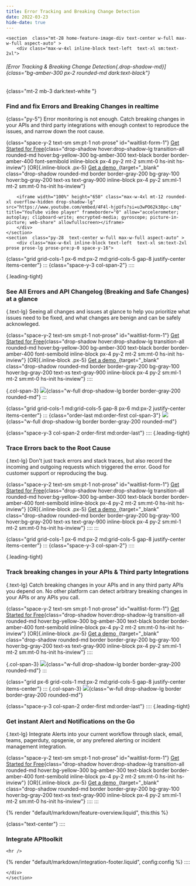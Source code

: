 ```yaml
---
title: Error Tracking and Breaking Change Detection
date: 2022-03-23
hide-date: true
---
```


```=html
<section  class="mt-28 home-feature-image-div text-center w-full max-w-full aspect-auto" >
    <div class="max-w-4xl inline-block text-left  text-xl sm:text-2xl">
```

###### [*Error Tracking & Breaking Change Detection*{.drop-shadow-md}]{class="bg-amber-300 px-2 rounded-md dark:text-black"}

{class="mt-2 mb-3 dark:text-white "}

### Find and fix Errors and Breaking Changes in realtime

{class="py-5"}
Error monitoring is not enough. Catch breaking changes in your APIs and third party integrations with enough context to reproduce the issues, and narrow down the root cause.

{class="space-y-2 text-sm sm:pt-1 not-prose" id="waitlist-form-1"}
[Get Started for Free](https://app.apitoolkit.io){class="drop-shadow hover:drop-shadow-lg transition-all rounded-md hover:bg-yellow-300 bg-amber-300 text-black border border-amber-400 font-semibold inline-block px-4 py-2 mt-2 sm:mt-0 hs-init hs-inview"}
[OR]{.inline-block .px-5}
[Get a demo &nbsp;](https://calendar.app.google/1a4HG5GZYv1sjjZG6){target="\_blank" class="drop-shadow rounded-md border border-gray-200 bg-gray-100 hover:bg-gray-200 text-xs text-gray-900 inline-block px-4 py-2 sm:ml-1 mt-2 sm:mt-0 hs-init hs-inview"}

```=html
    <iframe width="100%" height="650" class="max-w-4xl mt-12 rounded-xl overflow-hidden drop-shadow-lg" src="https://www.youtube.com/embed/4F4l-hjpUfs?si=u3wPO62k38pc-L0q" title="YouTube video player" frameborder="0" allow="accelerometer; autoplay; clipboard-write; encrypted-media; gyroscope; picture-in-picture; web-share" allowfullscreen></iframe>
    </div>
</section>
<section  class="py-28  text-center w-full max-w-full aspect-auto" >
    <div class="max-w-6xl inline-block text-left  text-xl sm:text-2xl prose prose-lg prose-pre:p-0 space-y-16">
```

{class="grid grid-cols-1 px-6 md:px-2 md:grid-cols-5 gap-8 justify-center items-center"}
:::
{class="space-y-3 col-span-2"}
::::

{.leading-tight}

### See All Errors and API Changelog (Breaking and Safe Changes) at a glance

{.text-lg}
Seeing all changes and issues at glance to help you prioritize what issues need to be fixed, and what changes are benign and can be safely acknowleged.

{class="space-y-2 text-sm sm:pt-1 not-prose" id="waitlist-form-1"}
[Get Started for Free](https://app.apitoolkit.io){class="drop-shadow hover:drop-shadow-lg transition-all rounded-md hover:bg-yellow-300 bg-amber-300 text-black border border-amber-400 font-semibold inline-block px-4 py-2 mt-2 sm:mt-0 hs-init hs-inview"}
[OR]{.inline-block .px-5}
[Get a demo &nbsp;](https://calendar.app.google/1a4HG5GZYv1sjjZG6){target="\_blank" class="drop-shadow rounded-md border border-gray-200 bg-gray-100 hover:bg-gray-200 text-xs text-gray-900 inline-block px-4 py-2 sm:ml-1 mt-2 sm:mt-0 hs-init hs-inview"}
::::

{.col-span-3}
![](/assets/img/screenshots/errors_zoomed.png){class="w-full drop-shadow-lg border border-gray-200 rounded-md"}
:::

{class="grid grid-cols-1 md:grid-cols-5 gap-8 px-6 md:px-2 justify-center items-center"}
:::
{class="order-last md:order-first col-span-3"}
![](log_explorer_error.png){class="w-full drop-shadow-lg border border-gray-200 rounded-md"}

{class="space-y-3 col-span-2 order-first md:order-last"}
::::
{.leading-tight}

### Trace Errors back to the Root Cause

{.text-lg}
Don't just track errors and stack traces, but also record the incoming and outgoing requests which triggered the error. Good for customer support or reproducing the bug.

{class="space-y-2 text-sm sm:pt-1 not-prose" id="waitlist-form-1"}
[Get Started for Free](https://app.apitoolkit.io){class="drop-shadow hover:drop-shadow-lg transition-all rounded-md hover:bg-yellow-300 bg-amber-300 text-black border border-amber-400 font-semibold inline-block px-4 py-2 mt-2 sm:mt-0 hs-init hs-inview"}
[OR]{.inline-block .px-5}
[Get a demo &nbsp;](https://calendar.app.google/1a4HG5GZYv1sjjZG6){target="\_blank" class="drop-shadow rounded-md border border-gray-200 bg-gray-100 hover:bg-gray-200 text-xs text-gray-900 inline-block px-4 py-2 sm:ml-1 mt-2 sm:mt-0 hs-init hs-inview"}
::::
:::

{class="grid grid-cols-1 px-6 md:px-2 md:grid-cols-5 gap-8 justify-center items-center"}
:::
{class="space-y-3 col-span-2"}
::::

{.leading-tight}

### Track breaking changes in your APIs & Third party Integrations

{.text-lg}
Catch breaking changes in your APIs and in any third party APIs you depend on. No other platform can detect arbitrary breaking changes in your APIs or any APIs you call.

{class="space-y-2 text-sm sm:pt-1 not-prose" id="waitlist-form-1"}
[Get Started for Free](https://app.apitoolkit.io){class="drop-shadow hover:drop-shadow-lg transition-all rounded-md hover:bg-yellow-300 bg-amber-300 text-black border border-amber-400 font-semibold inline-block px-4 py-2 mt-2 sm:mt-0 hs-init hs-inview"}
[OR]{.inline-block .px-5}
[Get a demo &nbsp;](https://calendar.app.google/1a4HG5GZYv1sjjZG6){target="\_blank" class="drop-shadow rounded-md border border-gray-200 bg-gray-100 hover:bg-gray-200 text-xs text-gray-900 inline-block px-4 py-2 sm:ml-1 mt-2 sm:mt-0 hs-init hs-inview"}
::::

{.col-span-3}
![](changes_details.png){class="w-full drop-shadow-lg border border-gray-200 rounded-md"}
:::

{class="grid px-6 grid-cols-1 md:px-2 md:grid-cols-5 gap-8 justify-center items-center"}
:::
{.col-span-3}
![](apitoolkit_slack.png){class="w-full drop-shadow-lg border border-gray-200 rounded-md"}

{class="space-y-3 col-span-2 order-first md:order-last"}
::::
{.leading-tight}

### Get instant Alert and Notifications on the Go

{.text-lg}
Integrate Alerts into your current workflow through slack, email, teams, pagerduty, opsgenie, or any prefered alerting or incident management integration.

{class="space-y-2 text-sm sm:pt-1 not-prose" id="waitlist-form-1"}
[Get Started for Free](https://app.apitoolkit.io){class="drop-shadow hover:drop-shadow-lg transition-all rounded-md hover:bg-yellow-300 bg-amber-300 text-black border border-amber-400 font-semibold inline-block px-4 py-2 mt-2 sm:mt-0 hs-init hs-inview"}
[OR]{.inline-block .px-5}
[Get a demo &nbsp;](https://calendar.app.google/1a4HG5GZYv1sjjZG6){target="\_blank" class="drop-shadow rounded-md border border-gray-200 bg-gray-100 hover:bg-gray-200 text-xs text-gray-900 inline-block px-4 py-2 sm:ml-1 mt-2 sm:mt-0 hs-init hs-inview"}
::::
:::

{% render "default/markdown/feature-overview.liquid", this:this %}

{class="text-center"}
::::

### Integrate APItoolkit

```=html
<hr />
```

{% render "default/markdown/integration-footer.liquid", config:config %}
::::

```=html
</div>
</section>
```
